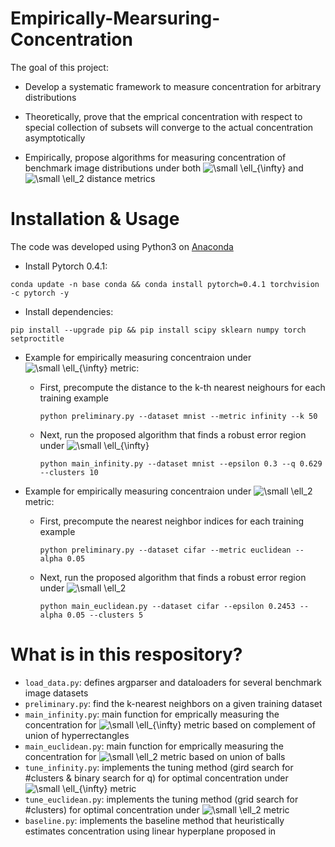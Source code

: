 # Empirically-Mearsuring-Concentration

The goal of this project:
* Develop a systematic framework to measure concentration for arbitrary distributions

* Theoretically, prove that the emprical concentration with respect to special collection of subsets will converge to the actual concentration asymptotically

* Empirically, propose algorithms for measuring concentration of benchmark image distributions under both <img src="https://latex.codecogs.com/png.latex?\bg_white&space;\small&space;\ell_{\infty}" title="\small \ell_{\infty}" /> and <img src="https://latex.codecogs.com/png.latex?\bg_white&space;\small&space;\ell_2" title="\small \ell_2" /> distance metrics


# Installation & Usage
The code was developed using Python3 on [Anaconda](https://www.anaconda.com/download/#linux)

* Install Pytorch 0.4.1: 
```text
conda update -n base conda && conda install pytorch=0.4.1 torchvision -c pytorch -y
```

* Install dependencies:
```text
pip install --upgrade pip && pip install scipy sklearn numpy torch setproctitle
```

* Example for empirically measuring concentraion under <img src="https://latex.codecogs.com/png.latex?\bg_white&space;\small&space;\ell_{\infty}" title="\small \ell_{\infty}" /> metric:

  * First, precompute the distance to the k-th nearest neighours for each training example
    ```text
    python preliminary.py --dataset mnist --metric infinity --k 50 
    ```
  * Next, run the proposed algorithm that finds a robust error region under <img src="https://latex.codecogs.com/png.latex?\bg_white&space;\small&space;\ell_{\infty}" title="\small \ell_{\infty}" /> 
    ```text
    python main_infinity.py --dataset mnist --epsilon 0.3 --q 0.629 --clusters 10
    ```

* Example for empirically measuring concentraion under <img src="https://latex.codecogs.com/png.latex?\bg_white&space;\small&space;\ell_2" title="\small \ell_2" /> metric:

  * First, precompute the nearest neighbor indices for each training example
    ```text
    python preliminary.py --dataset cifar --metric euclidean --alpha 0.05
    ```
  * Next, run the proposed algorithm that finds a robust error region under <img src="https://latex.codecogs.com/png.latex?\bg_white&space;\small&space;\ell_2" title="\small \ell_2" /> 
    ```text
    python main_euclidean.py --dataset cifar --epsilon 0.2453 --alpha 0.05 --clusters 5
    ```

# What is in this respository?
* ```load_data.py```: defines argparser and dataloaders for several benchmark image datasets
* ```preliminary.py```: find the k-nearest neighbors on a given training dataset
* ```main_infinity.py```: main function for emprically measuring the concentration for <img src="https://latex.codecogs.com/png.latex?\bg_white&space;\small&space;\ell_{\infty}" title="\small \ell_{\infty}" /> metric based on complement of union of hyperrectangles
* ```main_euclidean.py```: main function for emprically measuring the concentration for <img src="https://latex.codecogs.com/png.latex?\bg_white&space;\small&space;\ell_2" title="\small \ell_2" /> metric based on union of balls
* ```tune_infinity.py```: implements the tuning method (gird search for #clusters & binary search for q) for optimal concentration under <img src="https://latex.codecogs.com/png.latex?\bg_white&space;\small&space;\ell_{\infty}" title="\small \ell_{\infty}" /> metric
* ```tune_euclidean.py```: implements the tuning method (grid search for #clusters) for optimal concentration under <img src="https://latex.codecogs.com/png.latex?\bg_white&space;\small&space;\ell_2" title="\small \ell_2" /> metric
* ```baseline.py```: implements the baseline method that heuristically estimates concentration using linear hyperplane proposed in 